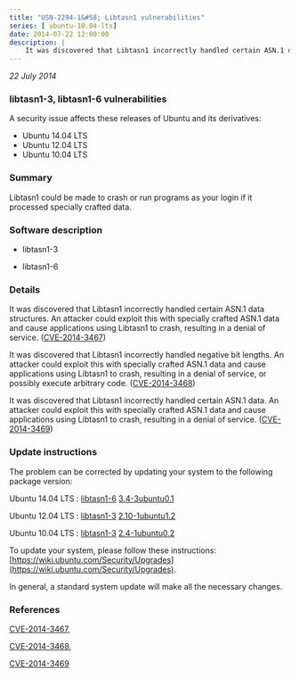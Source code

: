```yaml
---
title: "USN-2294-1&#58; Libtasn1 vulnerabilities"
series: [ ubuntu-10.04-lts]
date: 2014-07-22 12:00:00
description: |
    It was discovered that Libtasn1 incorrectly handled certain ASN.1 data structures. An attacker could exploit this with specially crafted ASN.1 data and cause applications using Libtasn1 to crash, resulting in a denial of service. ([CVE-2014-3467](http://people.ubuntu.com/~ubuntu-security/cve/CVE-2014-3467))
--- 
```

 
 

*22 July 2014*

### libtasn1-3, libtasn1-6 vulnerabilities

A security issue affects these releases of Ubuntu and its derivatives:

* Ubuntu 14.04 LTS
* Ubuntu 12.04 LTS
* Ubuntu 10.04 LTS

### Summary

Libtasn1 could be made to crash or run programs as your login if it processed specially crafted data.

### Software description

* libtasn1-3 

* libtasn1-6 

### Details

It was discovered that Libtasn1 incorrectly handled certain ASN.1 data structures. An attacker could exploit this with specially crafted ASN.1 data and cause applications using Libtasn1 to crash, resulting in a denial of service. ([CVE-2014-3467](http://people.ubuntu.com/~ubuntu-security/cve/CVE-2014-3467))

It was discovered that Libtasn1 incorrectly handled negative bit lengths. An attacker could exploit this with specially crafted ASN.1 data and cause applications using Libtasn1 to crash, resulting in a denial of service, or possibly execute arbitrary code. ([CVE-2014-3468](http://people.ubuntu.com/~ubuntu-security/cve/CVE-2014-3468))

It was discovered that Libtasn1 incorrectly handled certain ASN.1 data. An attacker could exploit this with specially crafted ASN.1 data and cause applications using Libtasn1 to crash, resulting in a denial of service. ([CVE-2014-3469](http://people.ubuntu.com/~ubuntu-security/cve/CVE-2014-3469)) 

### Update instructions

The problem can be corrected by updating your system to the following package version:

Ubuntu 14.04 LTS
 : [libtasn1-6](https://launchpad.net/ubuntu/+source/libtasn1-6) <span> [3.4-3ubuntu0.1](https://launchpad.net/ubuntu/+source/libtasn1-6/3.4-3ubuntu0.1) </span> 

Ubuntu 12.04 LTS
 : [libtasn1-3](https://launchpad.net/ubuntu/+source/libtasn1-3) <span> [2.10-1ubuntu1.2](https://launchpad.net/ubuntu/+source/libtasn1-3/2.10-1ubuntu1.2) </span> 

Ubuntu 10.04 LTS
 : [libtasn1-3](https://launchpad.net/ubuntu/+source/libtasn1-3) <span> [2.4-1ubuntu0.2](https://launchpad.net/ubuntu/+source/libtasn1-3/2.4-1ubuntu0.2) </span> 

To update your system, please follow these instructions: [https://wiki.ubuntu.com/Security/Upgrades](https://wiki.ubuntu.com/Security/Upgrades).

In general, a standard system update will make all the necessary changes. 

### References

 
 [CVE-2014-3467](http://people.ubuntu.com/~ubuntu-security/cve/CVE-2014-3467), 

 [CVE-2014-3468](http://people.ubuntu.com/~ubuntu-security/cve/CVE-2014-3468), 

 [CVE-2014-3469](http://people.ubuntu.com/~ubuntu-security/cve/CVE-2014-3469)
 

